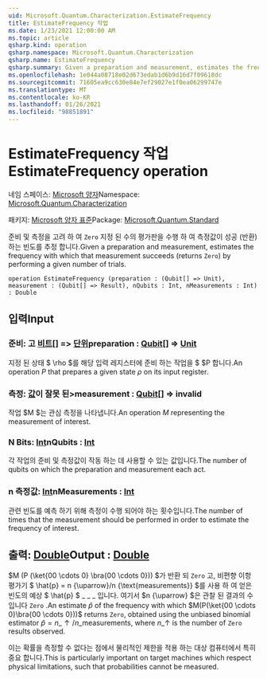 ```yaml
---
uid: Microsoft.Quantum.Characterization.EstimateFrequency
title: EstimateFrequency 작업
ms.date: 1/23/2021 12:00:00 AM
ms.topic: article
qsharp.kind: operation
qsharp.namespace: Microsoft.Quantum.Characterization
qsharp.name: EstimateFrequency
qsharp.summary: Given a preparation and measurement, estimates the frequency with which that measurement succeeds (returns `Zero`) by performing a given number of trials.
ms.openlocfilehash: 1e044a08718e02d673edab1d6b9d16d7f09618dc
ms.sourcegitcommit: 71605ea9cc630e84e7ef29027e1f0ea06299747e
ms.translationtype: MT
ms.contentlocale: ko-KR
ms.lasthandoff: 01/26/2021
ms.locfileid: "98851891"
---
```

# <a name="estimatefrequency-operation"></a><span data-ttu-id="5936f-102">EstimateFrequency 작업</span><span class="sxs-lookup"><span data-stu-id="5936f-102">EstimateFrequency operation</span></span>

<span data-ttu-id="5936f-103">네임 스페이스: [Microsoft 양자](xref:Microsoft.Quantum.Characterization)</span><span class="sxs-lookup"><span data-stu-id="5936f-103">Namespace: [Microsoft.Quantum.Characterization](xref:Microsoft.Quantum.Characterization)</span></span>

<span data-ttu-id="5936f-104">패키지: [Microsoft 양자 표준](https://nuget.org/packages/Microsoft.Quantum.Standard)</span><span class="sxs-lookup"><span data-stu-id="5936f-104">Package: [Microsoft.Quantum.Standard](https://nuget.org/packages/Microsoft.Quantum.Standard)</span></span>


<span data-ttu-id="5936f-105">준비 및 측정을 고려 하 여 `Zero` 지정 된 수의 평가판을 수행 하 여 측정값이 성공 (반환) 하는 빈도를 추정 합니다.</span><span class="sxs-lookup"><span data-stu-id="5936f-105">Given a preparation and measurement, estimates the frequency with which that measurement succeeds (returns `Zero`) by performing a given number of trials.</span></span>

```qsharp
operation EstimateFrequency (preparation : (Qubit[] => Unit), measurement : (Qubit[] => Result), nQubits : Int, nMeasurements : Int) : Double
```


## <a name="input"></a><span data-ttu-id="5936f-106">입력</span><span class="sxs-lookup"><span data-stu-id="5936f-106">Input</span></span>

### <a name="preparation--qubit--unit"></a><span data-ttu-id="5936f-107">준비: 고 [비트](xref:microsoft.quantum.lang-ref.qubit)[] => [단위](xref:microsoft.quantum.lang-ref.unit)</span><span class="sxs-lookup"><span data-stu-id="5936f-107">preparation : [Qubit](xref:microsoft.quantum.lang-ref.qubit)[] => [Unit](xref:microsoft.quantum.lang-ref.unit)</span></span> 

<span data-ttu-id="5936f-108">지정 된 상태 $ \rho $를 해당 입력 레지스터에 준비 하는 작업을 $ $P 합니다.</span><span class="sxs-lookup"><span data-stu-id="5936f-108">An operation $P$ that prepares a given state $\rho$ on its input register.</span></span>


### <a name="measurement--qubit--__invalidresult__"></a><span data-ttu-id="5936f-109">측정: [값](xref:microsoft.quantum.lang-ref.qubit)이 __잘못 <Result> 된__></span><span class="sxs-lookup"><span data-stu-id="5936f-109">measurement : [Qubit](xref:microsoft.quantum.lang-ref.qubit)[] => __invalid<Result>__</span></span> 

<span data-ttu-id="5936f-110">작업 $M $는 관심 측정을 나타냅니다.</span><span class="sxs-lookup"><span data-stu-id="5936f-110">An operation $M$ representing the measurement of interest.</span></span>


### <a name="nqubits--int"></a><span data-ttu-id="5936f-111">N Bits: [Int](xref:microsoft.quantum.lang-ref.int)</span><span class="sxs-lookup"><span data-stu-id="5936f-111">nQubits : [Int](xref:microsoft.quantum.lang-ref.int)</span></span>

<span data-ttu-id="5936f-112">각 작업의 준비 및 측정값이 작동 하는 데 사용할 수 있는 값입니다.</span><span class="sxs-lookup"><span data-stu-id="5936f-112">The number of qubits on which the preparation and measurement each act.</span></span>


### <a name="nmeasurements--int"></a><span data-ttu-id="5936f-113">n 측정값: [Int](xref:microsoft.quantum.lang-ref.int)</span><span class="sxs-lookup"><span data-stu-id="5936f-113">nMeasurements : [Int](xref:microsoft.quantum.lang-ref.int)</span></span>

<span data-ttu-id="5936f-114">관련 빈도를 예측 하기 위해 측정이 수행 되어야 하는 횟수입니다.</span><span class="sxs-lookup"><span data-stu-id="5936f-114">The number of times that the measurement should be performed in order to estimate the frequency of interest.</span></span>



## <a name="output--double"></a><span data-ttu-id="5936f-115">출력: [Double](xref:microsoft.quantum.lang-ref.double)</span><span class="sxs-lookup"><span data-stu-id="5936f-115">Output : [Double](xref:microsoft.quantum.lang-ref.double)</span></span>

<span data-ttu-id="5936f-116">$M (P (\ket{00 \cdots 0} \bra{00 \cdots 0})) $가 반환 되 `Zero` 고, 비편향 이항 평가기 $ \hat{p} = n {\uparrow}/n {\text{measurements}} $를 사용 하 여 얻은 빈도의 예상 $ \hat{p} $ \_ \_ \_ 입니다. 여기서 $n {\uparrow} $은 관찰 된 결과의 수입니다 `Zero` .</span><span class="sxs-lookup"><span data-stu-id="5936f-116">An estimate $\hat{p}$ of the frequency with which $M(P(\ket{00 \cdots 0}\bra{00 \cdots 0}))$ returns `Zero`, obtained using the unbiased binomial estimator $\hat{p} = n\_{\uparrow} / n\_{\text{measurements}}$, where $n\_{\uparrow}$ is the number of `Zero` results observed.</span></span>

<span data-ttu-id="5936f-117">이는 확률을 측정할 수 없다는 점에서 물리적인 제한을 적용 하는 대상 컴퓨터에서 특히 중요 합니다.</span><span class="sxs-lookup"><span data-stu-id="5936f-117">This is particularly important on target machines which respect physical limitations, such that probabilities cannot be measured.</span></span>